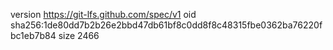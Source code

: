 version https://git-lfs.github.com/spec/v1
oid sha256:1de80dd7b2b26e2bbd47db61bf8c0dd8f8c48315fbe0362ba76220fbc1eb7b84
size 2466
